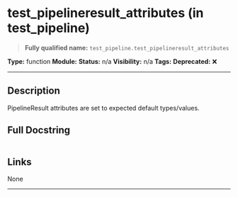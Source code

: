 # test_pipelineresult_attributes (in test_pipeline)
> **Fully qualified name:** `test_pipeline.test_pipelineresult_attributes`

**Type:** function
**Module:** 
**Status:** n/a
**Visibility:** n/a
**Tags:** 
**Deprecated:** ❌

---

## Description
PipelineResult attributes are set to expected default types/values.

## Full Docstring
```

```

## Links
None

---

